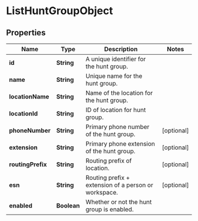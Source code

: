 

# ListHuntGroupObject


## Properties

| Name | Type | Description | Notes |
|------------ | ------------- | ------------- | -------------|
|**id** | **String** | A unique identifier for the hunt group. |  |
|**name** | **String** | Unique name for the hunt group. |  |
|**locationName** | **String** | Name of the location for the hunt group. |  |
|**locationId** | **String** | ID of location for hunt group. |  |
|**phoneNumber** | **String** | Primary phone number of the hunt group. |  [optional] |
|**extension** | **String** | Primary phone extension of the hunt group. |  [optional] |
|**routingPrefix** | **String** | Routing prefix of location. |  [optional] |
|**esn** | **String** | Routing prefix + extension of a person or workspace. |  [optional] |
|**enabled** | **Boolean** | Whether or not the hunt group is enabled. |  |



